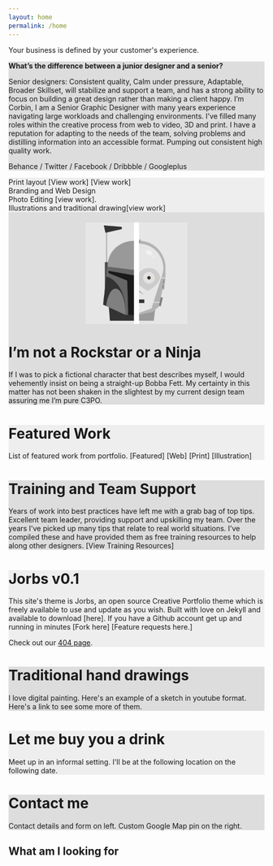```yaml
---
layout: home
permalink: /home
---
```

<div class="hero">
  <div class="wrapper">Your business is defined by your customer's experience.
</div></div>

<div class="fullscreen" style="background-color:#ddd;">
  <div class="wrapper">
  <p><strong>What’s the difference between a junior designer and a senior?</strong></p>Senior designers: Consistent quality, Calm under pressure, Adaptable, Broader Skillset, will stabilize and support a team, and has a strong ability to focus on building a great design rather than making a client happy.
I’m Corbin, I am a Senior Graphic Designer with many years experience navigating large workloads and challenging environments. I’ve filled many roles within the creative process from web to video, 3D and print. I have a reputation for adapting to the needs of the team, solving problems and distilling information into an accessible format. Pumping out consistent high quality work.
<p>Behance / Twitter / Facebook / Dribbble / Googleplus</p>
</div></div>

<div class="fullscreen" style="background-color:#eee;">
  <div class="wrapper">
   <div class="row">
      <div class="col-3">Print layout [View work] [View work]</div>
      <div class="col-3">Branding and Web Design</div>
      <div class="col-3">Photo Editing [view work].</div>
      <div class="col-3">Illustrations and traditional drawing[view work]</div>
    </div>
  </div>
</div>

<div class="fullscreen" style="background-color:#ddd;">
  <div class="wrapper">
  <img src="/img/icon_sw.svg" style="width:200px; display:block; padding-top:20px; margin:0 auto;">
  <h1>I’m not a Rockstar or a Ninja</h1>
  <p>If I was to pick a fictional character that best describes myself, I would vehemently insist on being a straight-up Bobba Fett. My certainty in this matter has not been shaken in the slightest by my current design team assuring me I’m pure C3PO.</p>
  </div>
</div>

<div class="fullscreen" style="background-color:#eee;">
  <div class="wrapper">
  <h1>Featured Work</h1>
  List of featured work from portfolio.
  [Featured] [Web] [Print] [Illustration]
  </div>
</div>

<div class="fullscreen" style="background-color:#ddd;">
  <div class="wrapper">
<h1>Training and Team Support</h1>
Years of work into best practices have left me with a grab bag of top tips. Excellent team leader, providing support and upskilling my team.
Over the years I’ve picked up many tips that relate to real world situations. I’ve compiled these and have provided them as free training resources to help along other designers.
[View Training Resources]
  </div>
</div>

<div class="fullscreen" style="background-color:#eee;">
  <div class="wrapper">
<h1>Jorbs v0.1</h1>
This site's theme is Jorbs, an open source Creative Portfolio theme which is freely available to use and update as you wish. Built with love on Jekyll and available to download [here].
If you have a Github account get up and running in minutes [Fork here] [Feature requests here.]

Check out our <a href="/asdfasdfa">404 page</a>.
  </div>
</div>

<div class="fullscreen" style="background-color:#ddd;">
  <div class="wrapper">
<h1>Traditional hand drawings</h1>
I love digital painting. Here's an example of a sketch in youtube format. Here's a link to see some more of them.
  </div>
</div>

<div class="fullscreen" style="background-color:#eee;">
  <div class="wrapper">
<h1>Let me buy you a drink</h1>
Meet up in an informal setting. I'll be at the following location on the following date.
 </div>
</div>

<div class="fullscreen" style="background-color:#ddd;">
  <div class="wrapper">
<h1>Contact me</h1>
Contact details and form on left. Custom Google Map pin on the right.
  </div>
</div>

<h2>What am I looking for</h2>
